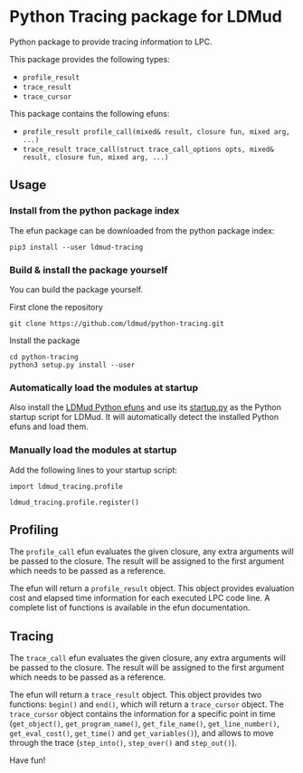 # Python Tracing package for LDMud

Python package to provide tracing information to LPC.

This package provides the following types:
 * `profile_result`
 * `trace_result`
 * `trace_cursor`

This package contains the following efuns:
 * `profile_result profile_call(mixed& result, closure fun, mixed arg, ...)`
 * `trace_result trace_call(struct trace_call_options opts, mixed& result, closure fun, mixed arg, ...)`

## Usage

### Install from the python package index

The efun package can be downloaded from the python package index:

```
pip3 install --user ldmud-tracing
```

### Build & install the package yourself

You can build the package yourself.

First clone the repository
```
git clone https://github.com/ldmud/python-tracing.git
```

Install the package
```
cd python-tracing
python3 setup.py install --user
```

### Automatically load the modules at startup

Also install the [LDMud Python efuns](https://github.com/ldmud/python-efuns) and use its
[startup.py](https://github.com/ldmud/python-efuns/blob/master/startup.py) as the Python startup script for LDMud.
It will automatically detect the installed Python efuns and load them.

### Manually load the modules at startup

Add the following lines to your startup script:
```
import ldmud_tracing.profile

ldmud_tracing.profile.register()
```

## Profiling

The `profile_call` efun evaluates the given closure, any extra arguments will
be passed to the closure. The result will be assigned to the first argument
which needs to be passed as a reference.

The efun will return a `profile_result` object. This object provides evaluation
cost and elapsed time information for each executed LPC code line. A complete
list of functions is available in the efun documentation.

## Tracing

The `trace_call` efun evaluates the given closure, any extra arguments will
be passed to the closure. The result will be assigned to the first argument
which needs to be passed as a reference.

The efun will return a `trace_result` object. This object provides two
functions: `begin()` and `end()`, which will return a `trace_cursor`
object. The `trace_cursor` object contains the information for a specific
point in time (`get_object()`, `get_program_name()`, `get_file_name()`,
`get_line_number()`, `get_eval_cost()`, `get_time()` and `get_variables()`),
and allows to move through the trace (`step_into()`, `step_over()` and
`step_out()`).

Have fun!
